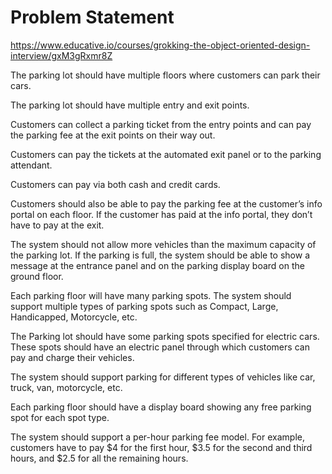 # Problem Statement
https://www.educative.io/courses/grokking-the-object-oriented-design-interview/gxM3gRxmr8Z

The parking lot should have multiple floors where customers can park their cars.

The parking lot should have multiple entry and exit points.

Customers can collect a parking ticket from the entry points and can pay the parking fee at the exit points on their way out.

Customers can pay the tickets at the automated exit panel or to the parking attendant.

Customers can pay via both cash and credit cards.

Customers should also be able to pay the parking fee at the customer’s info portal on each floor. If the customer has paid at the info portal, they don’t have to pay at the exit.

The system should not allow more vehicles than the maximum capacity of the parking lot. If the parking is full, the system should be able to show a message at the entrance panel and on the parking display board on the ground floor.

Each parking floor will have many parking spots. The system should support multiple types of parking spots such as Compact, Large, Handicapped, Motorcycle, etc.

The Parking lot should have some parking spots specified for electric cars. These spots should have an electric panel through which customers can pay and charge their vehicles.

The system should support parking for different types of vehicles like car, truck, van, motorcycle, etc.

Each parking floor should have a display board showing any free parking spot for each spot type.

The system should support a per-hour parking fee model. For example, customers have to pay $4 for the first hour, $3.5 for the second and third hours, and $2.5 for all the remaining hours.